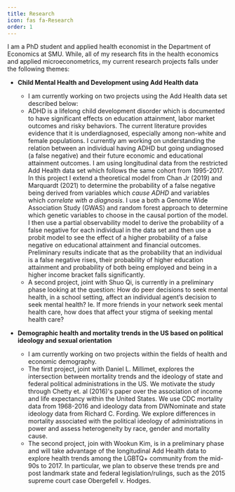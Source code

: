 ```yaml
--- 
title: Research 
icon: fas fa-Research
order: 1
---
```


I am a PhD student and applied health economist in the Department of Economics
at SMU. While, all of my research fits in the health economics and applied
microeconometrics, my current research projects falls under the following
themes:

* **Child Mental Health and Development using Add Health data**
  + I am currently working on two projects using the Add Health data set described below:
  + ADHD is a lifelong child development disorder which is documented to have significant
    effects on education attainment, labor market outcomes and risky behaviors. The
    current literature provides evidence that it is underdiagnosed, especially among
    non-white and female populations. I currently am working on understanding the
    relation between an individual having ADHD but going undiagnosed (a false negative)
    and their future economic and educational attainment outcomes. I am using
    longitudinal data from the restricted Add Health data set which follows the same
    cohort from 1995-2017. In this project I extend a theoretical model from Chan Jr (2019) 
    and Marquardt (2021) to determine the probability of a false negative being derived from variables 
    which *cause ADHD* and variables which *correlate with a diagnosis*. I use a both a Genome Wide Association
    Study (GWAS) and random forest approach to determine which genetic variables
    to choose in the causal portion of the model. I then use a partial observability model
    to derive the probability of a false negative for each individual in the data set
    and then use a probit model to see the effect of a higher probability of a false
    negative on educational attainment and financial outcomes. Preliminary results
    indicate that as the probability that an individual is a false negative rises,
    their probability of higher education attainment and probability of both being
    employed and being in a higher income bracket falls significantly.
  + A second project, joint with Shuo Qi, is currently in a preliminary phase looking at the question: 
    How do peer decisions to seek mental health, in a school setting, affect an individual agent’s decision 
    to seek mental health? Ie. If more friends in your network seek mental health care, 
    how does that affect your stigma of seeking mental health care?

* **Demographic health and mortality trends in the US based on political ideology
and sexual orientation**
  + I am currently working on two projects within the fields of health and economic
  demography.
  + The first project, joint with Daniel L. Millimet, explores the intersection
  between mortality trends and the ideology of state and federal political administrations
  in the US. We motivate the study through Chetty et. al (2016)'s paper over the
  association of income and life expectancy within the United States. We use CDC
  mortality data from 1968-2016 and ideology data from DWNominate and state ideology
  data from Richard C. Fording. We explore differences in mortality associated with
  the political ideology of administrations in power and assess heterogeneity by
  race, gender and mortality cause.
  + The second project, join with Wookun Kim, is in a preliminary phase and
  will take advantage of the longitudinal Add Health data to explore health trends
  among the LGBTQ+ community from the mid-90s to 2017. In particular, we plan to
  observe these trends pre and post landmark state and federal legislation/rulings,
  such as the 2015 supreme court case Obergefell v. Hodges.
